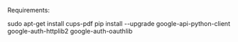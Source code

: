 Requirements:

sudo apt-get install cups-pdf
pip install --upgrade google-api-python-client google-auth-httplib2 google-auth-oauthlib
